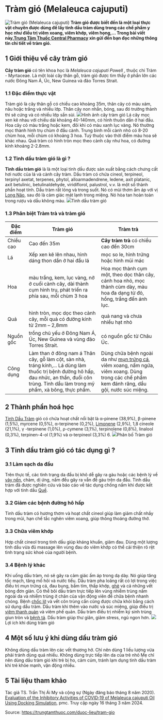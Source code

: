 # Tràm gió (Melaleuca cajuputi)

![Tràm gió \(Melaleuca cajuputi\)](https://trungtamthuoc.com/images/others/tram-gio-2-7483.jpg)
**Tràm gió được biết đến là một loại thực vật chuyên được dùng để lấy tinh dầu tràm dùng trong các chế phẩm y học như điều trị viêm xoang, viêm khớp, viêm họng,... Trong bài viết này,[Trung Tâm Thuốc Central Pharmacy](https://trungtamthuoc.com/ "Trung Tâm Thuốc Central Pharmacy") xin gửi đến bạn đọc những thông tin chi tiết về tràm gió.**
##  1 Giới thiệu về cây tràm gió
**Cây tràm gió** có tên khoa học là _Melaleuca cajuputi Powell_ , thuộc chi Tràm - Myrtaceae. Là một loài cây thân gỗ, tràm gió được tìm thấy ở phần lớn các nước Đông Nam Á, Úc, New Guinea và đảo Torres Strait.
### 1.1 Đặc điểm thực vật
Tràm gió là cây thân gỗ có chiều cao khoảng 35m, thân cây có màu xám, nâu hoặc trắng và nhiều lớp. Thân cây non nhẵn, bóng, sau đó trưởng thành thì sẽ cứng và có nhiều lớp sần sùi.
![](https://trungtamthuoc.com/images/item/tram-gio-1.jpg)Hình ảnh cây tràm gió
Lá cây mọc xen kẽ nhau với chiều dài khoảng 40-140mm, có hình thuôn dần ở hai đầu. Hoa cây có màu trắng hoặc kem, đôi khi có màu xanh lục vàng. Nó thường mọc thành hình trụ chùm ở đầu cành. Trung bình mỗi cành nhỏ có 8-20 chùm hoa, mỗi chùm có khoảng 3 hoa. Tuỳ thuộc vào thời điểm màu hoa sẽ khác nhau.
Quả tràm có hình tròn mọc theo cành cây như hoa, có đường kính khoảng 2-2.8mm.
### 1.2 Tinh dầu tràm gió là gì ?
**Tinh dầu tràm gió** là là một loại tinh dầu được sản xuất bằng cách chưng cất hơi nước của lá và cành cây tràm. Dầu tràm có chứa cineol, terpineol, terpinyl axetat, terpenes, phytol, alloarmadendrene, ledene, axit platanic, axit betulinic, betulinaldehyde, viridiflorol, palustrol, v.v. là một số thành phần hoạt tính. Dầu tràm rất lỏng và trong suốt. Nó có mùi thơm ấm áp với vị [Long Não](https://trungtamthuoc.com/hoat-chat/long-nao "Long Não"), sau đó là cảm giác mát lạnh trong miệng. Nó hòa tan hoàn toàn trong rượu và dầu không màu.
![](https://trungtamthuoc.com/images/item/tram-gio-5.jpg)Tinh dầu tràm gió
### 1.3 Phân biệt Tràm trà và tràm gió
Đặc điểm  | Tràm gió | Tràm trà  
---|---|---  
Chiều cao | Cao đến 35m |  **Cây tràm trà** có chiều cao đến 30cm  
Lá | Xếp xen kẽ lên nhau, hình dáng thon dần ở hai đầu lá | mọc so le, hình trứng hoặc hình mũi mác  
Hoa | màu trắng, kem, lục vàng, nở ở cuối cành cây, dài thành cụm hình trụ, phát triển ra phía sau, mỗi chùm 3 hoa | Hoa mọc thành cụm một, theo dọc thân cây, cánh hoa nhỏ, mọc thành cùm dày, màu hoa đa dạng từ đỏ, hồng, trắng đến ánh lục.  
Quả | hình tròn, mọc dọc theo cành cây, mỗi quả có đường kính từ 2mm – 2,8mm | quả nang và chưa nhiều hạt nhỏ  
Nguồn gốc | trồng chủ yếu ở Đông Nam Á, Úc, New Guinea và vùng đảo Torres Strait. | có nguồn gốc từ Châu Úc.  
Công dụng |  Làm than ở đông nam á Thân cây, gỗ làm cột, sàn nhà, tráng kính,... Lá dùng làm thuốc trị bệnh đường hô hấp, đau nhức, an thần, đuổi côn trùng. Tinh dầu làm trong mỹ phẩm, xà bông, thực phẩm. |  Dùng chữa bệnh ngoài da như [mụn trứng cá](https://trungtamthuoc.com/bai-viet/trung-ca "mụn trứng cá"), viêm xoang, nấm ngứa, viêm xoang. Dùng trong các chế phẩm kem đánh răng, dầu gội, nước súc miệng.  
##  2 Thành phần hoá học
[Tinh Dầu Tràm](https://trungtamthuoc.com/hoat-chat/tinh-dau-tram "Tinh Dầu Tràm") gió có chứa hoạt chất nổi bật là α-pinene (38,9%), β-pinene (1,5%), myrcene (0,5%), α-terpinene (0,2%), [Limonene](https://trungtamthuoc.com/hoat-chat/limonene "Limonene") (2,9%), 1,8 cineole (21,1%), γ -terpinene (1,0%), ρ-cymene (3,1%), terpinolene (0,8%), linalool (0,3%), terpinen-4-ol (1,9%) và α-terpineol (3,3%) 6.
![](https://trungtamthuoc.com/images/item/tram-gio-3.jpg)Phân bố Tràm gió
##  3 Tinh dầu tràm gió có tác dụng gì ?
### 3.1 Làm sạch da đầu
Trên thực tế, các tình trạng da đầu bị khô dễ gây ra gàu hoặc các bệnh lý về [vảy nến](https://trungtamthuoc.com/bai-viet/benh-vay-nen "vảy nến"), chàm, dị ứng, nấm đều gây ra vẫn đề gàu trên da đầu. Tinh dầu tràm đã được nghiên cứu và báo cáo về tác dụng chống nấm khi được kết hợp với tinh dầu [Quế](https://trungtamthuoc.com/hoat-chat/que "Quế"). 
### 3.2 Giảm các bệnh đường hô hấp
Tinh dầu tràm có hương thơm và hoạt chất cineol giúp làm giảm chất nhầy trong mũi, hạn chế tắc nghẽn viêm xoang, giúp thông thoáng đường thở. 
### 3.3 Chữa viêm khớp
Hợp chất cineol trong tinh dầu giúp kháng khuẩn, giảm đau. Dùng một lượng tinh dầu vừa đủ massage lên vùng đau do viêm khớp có thể cải thiện rõ rệt tình trạng sức khoẻ của người bệnh.
### 3.4 Bệnh lý khác
Khi uống dầu tràm, nó sẽ gây ra cảm giác ấm áp trong dạ dày. Nó giúp tăng tốc mạch, tăng mồ hôi và nước tiểu. 
Dầu tràm pha loãng rất có lợi trong việc điều trị mụn trứng cá, đau bụng, bầm tím, thấp khớp, [ghẻ](https://trungtamthuoc.com/bai-viet/benh-ghe "ghẻ") và cả những vết bỏng đơn giản. 
Có thể bôi dầu tràm trực tiếp lên vùng nhiễm trùng nấm ngoài da và nhiễm trùng ở chân của vận động viên để chữa bệnh nhanh chóng. 
Bệnh [chốc lở](https://trungtamthuoc.com/bai-viet/benh-choc "chốc lở") và vết côn trùng cắn cũng được chữa khỏi bằng cách sử dụng dầu tràm. 
Dầu tràm khi thêm vào nước và súc miệng, giúp điều trị [viêm thanh quản](https://trungtamthuoc.com/bai-viet/viem-thanh-quan-cap-tre-em "viêm thanh quản") và viêm phế quản. Dầu tràm điều trị nhiễm ký sinh trùng giun tròn và [bệnh tả](https://trungtamthuoc.com/bai-viet/benh-ta "bệnh tả").
Dầu tràm giúp thư giãn, giảm stress, ngủ ngon hơn.
![](https://trungtamthuoc.com/images/item/tram-gio-4.jpg)Lợi ích khi dùng tràm gió
##  4 Một số lưu ý khi dùng dầu tràm gió
Không dùng dầu tràm lên các vết thương hở.
Chỉ nên dùng 1 liều lượng vừa phải tránh dùng quá nhiều.
Không dùng trực tiếp lên da của trẻ nhỏ
Mẹ chỉ nên dùng dầu tràm gió khi trẻ bị ho, cảm cúm, tránh lạm dụng tinh dầu tràm khi trẻ khỏe mạnh, vận động nhiều.
##  5 Tài liệu tham khảo
Tác giả TS. Trần Thị Ái My và cộng sự (Ngày đăng báo tháng 8 năm 2020). [Evaluation of the Inhibitory Activities of COVID‐19 of Melaleuca cajuputi Oil Using Docking Simulation](https://www.ncbi.nlm.nih.gov/pmc/articles/PMC7300966/), pmc. Truy cập ngày 16 tháng 3 năm 2024.


Source: https://trungtamthuoc.com/duoc-lieu/tram-gio